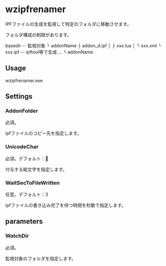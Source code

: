 # wzipfrenamer

IPFファイルの生成を監視して特定のフォルダに移動させます。

フォルダ構成の制限があります。

basedir -- 監視対象
└ addonName
├ addon_d.ipf
│ ├ xxx.lua
│ └ xxx.xml
└ xxx.ipf -- ipftool等で生成
...
└ addonName

## Usage

wzipfrenamer.exe <WatchDir>

## Settings

### AddonFolder

必須。

ipfファイルのコピー先を指定します。

### UnicodeChar

必須。デフォルト：📖

付与する絵文字を指定します。

### WaitSecToFileWritten

任意。デフォルト：3

ipfファイルの書き込み完了を待つ時間を秒数で指定します。

## parameters

### WatchDir

必須。

監視対象のフォルダを指定します。
